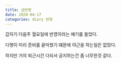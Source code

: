 ```yaml
---
title: 급반영
date: 2020-04-17
categories: diary 반영
---
```

갑자기 다음주 월요일에 반영이라는 얘기를 들었다.

다행이 미리 준비를 끝마쳤기 떄문에 야근을 하는일은 없었다.

하지만 거의 퇴근시간 다되서 공지하는건 좀 너무한것 같다.

